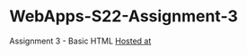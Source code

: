 # WebApps-S22-Assignment-3
Assignment 3 - Basic HTML
 <a href="https://github.com/44-563-Web-Apps-S22/webapps-s22-assignment-3-Narendarkatta/settings/pages">Hosted at</a>